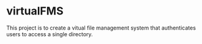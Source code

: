 # virtualFMS

This project is to create a vitual file management system that authenticates users to access a single directory.
